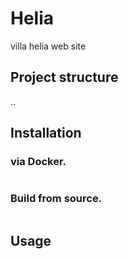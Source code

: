 # Helia
villa helia web site


## Project structure
..

## Installation

### via Docker.
```

```

### Build from source.
```

```

## Usage
```

```
